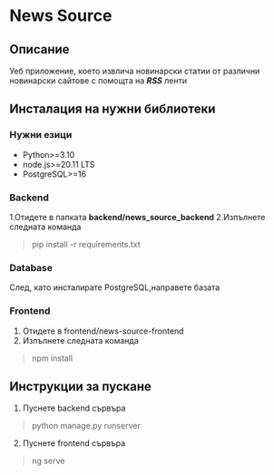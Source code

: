 # News Source

## Описание

Уеб приложение, което извлича новинарски статии от различни новинарски сайтове с помощта на ***RSS*** ленти

## Инсталация на нужни библиотеки

### Нужни езици

- Python>=3.10
- node.js>=20.11 LTS
- PostgreSQL>=16

### Backend

1.Отидете в папката **backend/news_source_backend**
2.Изпълнете следната команда

> pip install -r requirements.txt

### Database

След, като инсталирате PostgreSQL,направете базата

### Frontend

1. Отидете в frontend/news-source-frontend
2. Изпълнете следната команда

> npm install

## Инструкции за пускане

1. Пуснете backend сървъра

> python manage.py runserver

2. Пуснете frontend сървъра

> ng serve


